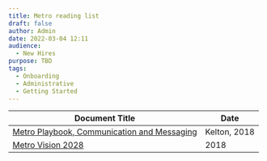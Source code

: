 ```yaml
---
title: Metro reading list
draft: false
author: Admin
date: 2022-03-04 12:11
audience:
  - New Hires
purpose: TBD
tags:
  - Onboarding
  - Administrative
  - Getting Started
---
```


|Document Title|Date|
|--------------|----|
|[Metro Playbook, Communication and Messaging](../media/LA-Metro-Playbook-032218.PDF)|Kelton, 2018|
|[Metro Vision 2028](../media/Metro_Vision2028_Plan_2018_English.pdf)|2018|